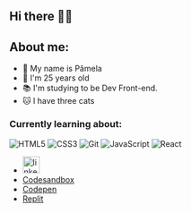 ## Hi there 🤙🏽

## About me:
  - 🌱 My name is Pâmela
  - 🌙 I'm 25 years old
  - 📚 I'm studying to be Dev Front-end.
  - 🐱 I have three cats

### Currently learning about:
  <img alt="HTML5" src="https://img.shields.io/badge/html5%20-%23E34F26.svg?&style=for-the-badge&logo=html5&logoColor=white"/> <img alt="CSS3" src="https://img.shields.io/badge/css3%20-%231572B6.svg?&style=for-the-badge&logo=css3&logoColor=white"/> <img alt="Git" src="https://img.shields.io/badge/git%20-%23F05033.svg?&style=for-the-badge&logo=git&logoColor=white"/> <img alt="JavaScript" src="https://img.shields.io/badge/javascript%20-%23323330.svg?&style=for-the-badge&logo=javascript&logoColor=%23F7DF1E"/> <img alt="React" src="https://img.shields.io/badge/react%20-%2320232a.svg?&style=for-the-badge&logo=react&logoColor=%2361DAFB"/>


- [<img src='https://cdn.jsdelivr.net/npm/simple-icons@3.0.1/icons/linkedin.svg' alt='linkedin' height='30'>](https://www.linkedin.com/in/p%C3%A2mela-santos-4984b8183/)
- [Codesandbox](https://codesandbox.io/u/painttw07)
- [Codepen](https://codepen.io/painttw07)
- [Replit](https://replit.com/@painttw07)
